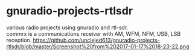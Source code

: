 # gnuradio-projects-rtlsdr
various radio projects using gnuradio and rtl-sdr.   
commrx is a communications receiver with AM, WFM, NFM, USB, LSB reception.
https://github.com/unclejed613/gnuradio-projects-rtlsdr/blob/master/Screenshot%20from%202017-01-17%2018-23-22.png
